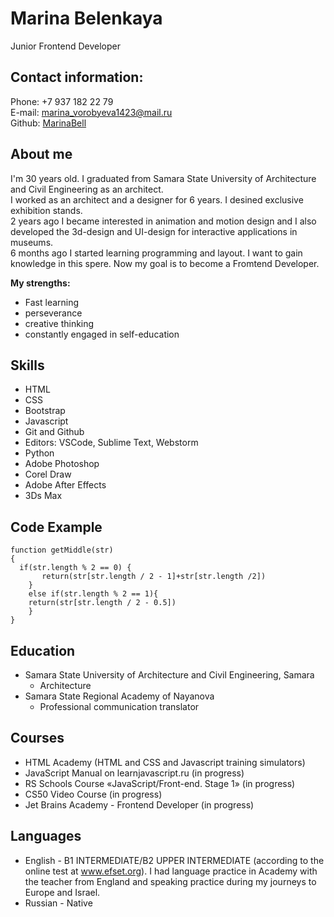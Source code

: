 # **Marina Belenkaya** #
Junior Frontend Developer
## **Contact information:** ##
Phone: +7 937 182 22 79\
E-mail: marina_vorobyeva1423@mail.ru\
Github: [MarinaBell](https://github.com/MarinaBell)
## **About me** ##

I'm 30 years old. I graduated from Samara State University of Architecture and Civil Engineering as an architect. \
I worked as an architect and a designer for 6 years. I desined exclusive exhibition stands.\
2 years ago I became interested in animation and motion design and I also developed the 3d-design and UI-design for interactive applications in museums.  
6 months ago I started learning programming and layout. I want to gain knowledge in this spere. Now my goal is to become a Fromtend Developer.

 **My strengths:**
  * Fast learning
  * perseverance
  * creative thinking
  * constantly engaged in self-education

## **Skills** ##
* HTML
* CSS
* Bootstrap
* Javascript 
* Git and Github
* Editors: VSCode, Sublime Text, Webstorm
* Python
* Adobe Photoshop
* Corel Draw
* Adobe After Effects
* 3Ds Max

## **Code Example** ##
```
function getMiddle(str)
{
  if(str.length % 2 == 0) {
       return(str[str.length / 2 - 1]+str[str.length /2])
    }
    else if(str.length % 2 == 1){
    return(str[str.length / 2 - 0.5])
    }
}
```
## **Education** ##
* Samara State University of Architecture and Civil Engineering, Samara
  * Architecture
* Samara State Regional Academy of Nayanova
  * Professional communication translator

## **Courses** ##
* HTML Academy (HTML and CSS and Javascript training simulators)
* JavaScript Manual on learnjavascript.ru (in progress)
* RS Schools Course «JavaScript/Front-end. Stage 1» (in progress)
* CS50 Video Course (in progress)
* Jet Brains Academy - Frontend Developer (in progress) 

## **Languages** ##
* English - B1 INTERMEDIATE/B2 UPPER INTERMEDIATE (according to the online test at www.efset.org). 
I had language practice in Academy with the teacher from England and speaking practice during my journeys to Europe and Israel.
* Russian - Native